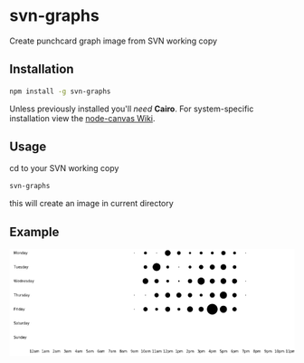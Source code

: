 # svn-graphs

Create punchcard graph image from SVN working copy

## Installation
```bash
npm install -g svn-graphs
```
Unless previously installed you'll *need* **Cairo**. For system-specific installation view the [node-canvas Wiki](https://github.com/LearnBoost/node-canvas/wiki/_pages).

## Usage
cd to your SVN working copy
```bash
svn-graphs
```
this will create an image in current directory

## Example
![](https://raw.githubusercontent.com/muchweb/svn-graphs/master/example.png)